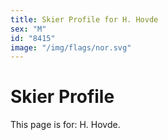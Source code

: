 ```yaml
---
title: Skier Profile for H. Hovde
sex: "M"
id: "8415"
image: "/img/flags/nor.svg" 
---
```


# Skier Profile

This page is for: H. Hovde.
    